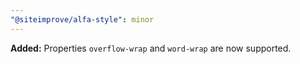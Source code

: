 ```yaml
---
"@siteimprove/alfa-style": minor
---
```


**Added:** Properties `overflow-wrap` and `word-wrap` are now supported.
